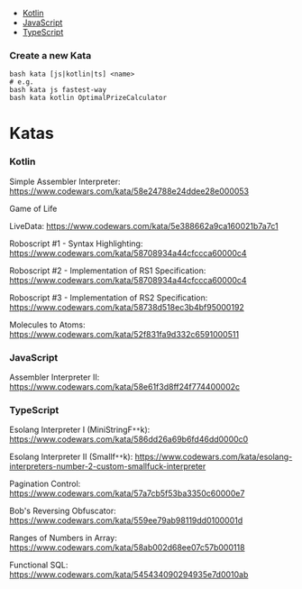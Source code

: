 - [Kotlin](#Kotlin)
- [JavaScript](#JavaScript)
- [TypeScript](#TypeScript)

### Create a new Kata
```shell
bash kata [js|kotlin|ts] <name>
# e.g.
bash kata js fastest-way
bash kata kotlin OptimalPrizeCalculator
```

# Katas

### Kotlin

Simple Assembler Interpreter: https://www.codewars.com/kata/58e24788e24ddee28e000053

Game of Life

LiveData: https://www.codewars.com/kata/5e388662a9ca160021b7a7c1

Roboscript #1 - Syntax Highlighting: https://www.codewars.com/kata/58708934a44cfccca60000c4

Roboscript #2 - Implementation of RS1 Specification: https://www.codewars.com/kata/58708934a44cfccca60000c4

Roboscript #3 - Implementation of RS2 Specification: https://www.codewars.com/kata/58738d518ec3b4bf95000192

Molecules to Atoms: https://www.codewars.com/kata/52f831fa9d332c6591000511

### JavaScript

Assembler Interpreter II: https://www.codewars.com/kata/58e61f3d8ff24f774400002c

### TypeScript

Esolang Interpreter I (MiniStringF`**`k): https://www.codewars.com/kata/586dd26a69b6fd46dd0000c0

Esolang Interpreter II (Smallf`**`k): https://www.codewars.com/kata/esolang-interpreters-number-2-custom-smallfuck-interpreter

Pagination Control: https://www.codewars.com/kata/57a7cb5f53ba3350c60000e7

Bob's Reversing Obfuscator: https://www.codewars.com/kata/559ee79ab98119dd0100001d

Ranges of Numbers in Array: https://www.codewars.com/kata/58ab002d68ee07c57b000118

Functional SQL: https://www.codewars.com/kata/545434090294935e7d0010ab